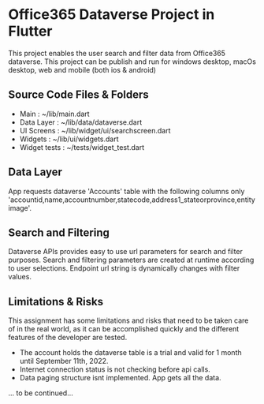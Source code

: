 # Office365 Dataverse Project in Flutter

This project enables the user search and filter data from Office365 dataverse. This project can be publish and run for windows desktop, macOs desktop, web  and mobile (both ios & android)

## Source Code Files & Folders

* Main : ~/lib/main.dart
* Data Layer : ~/lib/data/dataverse.dart
* UI Screens : ~/lib/widget/ui/searchscreen.dart
* Widgets : ~/lib/ui/widgets.dart
* Widget tests : ~/tests/widget_test.dart

## Data Layer

App requests dataverse 'Accounts' table with the following columns only 'accountid,name,accountnumber,statecode,address1_stateorprovince,entityimage'.

## Search and Filtering
Dataverse APIs provides easy to use url parameters for search and filter purposes. Search and filtering parameters are created at runtime according to user selections. Endpoint url string is dynamically changes with filter values.


## Limitations & Risks

This assignment has some limitations and risks that need to be taken care of in the real world, as it can be accomplished quickly and the different features of the developer are tested.

* The account holds the dataverse table is a trial and valid for 1 month until September 11th, 2022. 
* Internet connection status is not checking before api calls.
* Data paging structure isnt implemented. App gets all the data. 
 



... to be continued...

